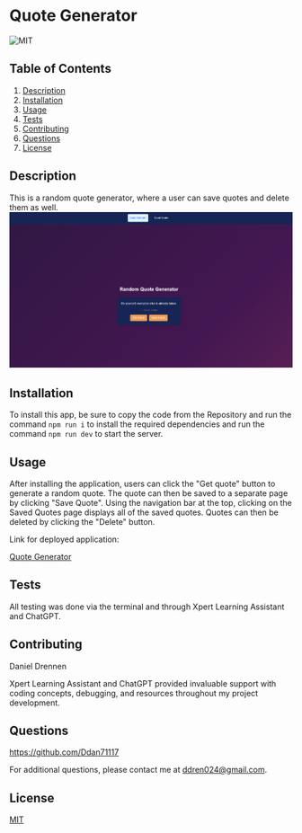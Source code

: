 # Quote Generator

![MIT](https://img.shields.io/badge/License-MIT-yellow.svg)

## Table of Contents

1. [Description](#description)
2. [Installation](#installation)
3. [Usage](#usage)
4. [Tests](#tests)
5. [Contributing](#contributing)
6. [Questions](#questions)
7. [License](#license)

## Description

This is a random quote generator, where a user can save quotes and delete them as well.
![ScreenShot](https://github.com/Ddan71117/Quote-Generator/blob/main/public/Screenshot.PNG)

## Installation

To install this app, be sure to copy the code from the Repository and run the command `npm run i` to install the required dependencies and run the command `npm run dev` to start the server.

## Usage

After installing the application, users can click the "Get quote" button to generate a random quote. The quote can then be saved to a separate page by clicking "Save Quote". Using the navigation bar at the top, clicking on the Saved Quotes page displays all of the saved quotes. Quotes can then be deleted by clicking the "Delete" button.

Link for deployed application:

[Quote Generator](https://quote-generator-xi-gold.vercel.app/)

## Tests

All testing was done via the terminal and through Xpert Learning Assistant and ChatGPT.

## Contributing

Daniel Drennen

Xpert Learning Assistant and ChatGPT provided invaluable support with coding concepts, debugging, and resources throughout my project development.

## Questions

https://github.com/Ddan71117

For additional questions, please contact me at ddren024@gmail.com.

## License

[MIT](https://opensource.org/licenses/MIT)
